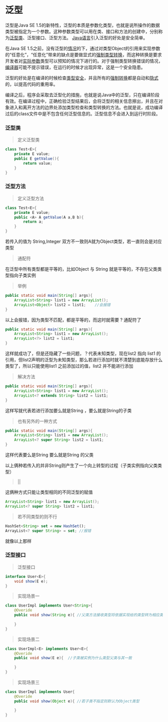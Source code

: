 # 泛型

泛型是Java SE 1.5的新特性，泛型的本质是参数化类型，也就是说所操作的数据类型被指定为一个参数。这种参数类型可以用在类、接口和方法的创建中，分别称为[泛型类](https://baike.baidu.com/item/%E6%B3%9B%E5%9E%8B%E7%B1%BB/9038353)、泛型接口、泛型方法。 [Java语言](https://baike.baidu.com/item/Java%E8%AF%AD%E8%A8%80)引入泛型的好处是安全简单。

在Java SE 1.5之前，没有泛型的[情况](https://baike.baidu.com/item/%E6%83%85%E5%86%B5/1392364)的下，通过对类型Object的引用来实现参数的“任意化”，“任意化”带来的缺点是要做显式的[强制类型转换](https://baike.baidu.com/item/%E5%BC%BA%E5%88%B6%E7%B1%BB%E5%9E%8B%E8%BD%AC%E6%8D%A2/1580197)，而这种转换是要求开发者对[实际参数](https://baike.baidu.com/item/%E5%AE%9E%E9%99%85%E5%8F%82%E6%95%B0/2231530)类型可以预知的情况下进行的。对于强制类型转换错误的情况，[编译器](https://baike.baidu.com/item/%E7%BC%96%E8%AF%91%E5%99%A8/8853067)可能不提示错误，在运行的时候才出现异常，这是一个安全隐患。

泛型的好处是在编译的时候检查[类型安全](https://baike.baidu.com/item/%E7%B1%BB%E5%9E%8B%E5%AE%89%E5%85%A8/7308285)，并且所有的[强制转换](https://baike.baidu.com/item/%E5%BC%BA%E5%88%B6%E8%BD%AC%E6%8D%A2/4463315)都是自动和[隐式](https://baike.baidu.com/item/%E9%9A%90%E5%BC%8F/957024)的，以提高代码的重用率。



编译之后，程序会采取去泛型化的措施，也就是说Java中的泛型，只在编译阶段有效。在编译过程中，正确检验泛型结果后，会将泛型的相关信息擦出，并且在对象进入和离开方法的边界处添加类型检查和类型转换的方法。也就是说，成功编译过后的class文件中是不包含任何泛型信息的。泛型信息不会进入到运行时阶段。 



### 泛型类

> 定义泛型类

```java
class Test<E>{
    private E value;
    public E getValue(){
        return value;
    }
}
```

### 泛型方法

> 定义泛型方法

```java
class Test<E>{
    private E value;
    public <A> A getValue(A a,B b){
        return a;
    }
}
```

若传入的值为 String,Integer 双方不一致则A就为Object类型，若一直则会是对应类型



> <?>	通配符

在泛型中所有类型都是平等的，比如Object 与 String 就是平等的，不存在父类类型指向子类实例

> 举例

```java
public static void main(String[] args){
    ArrayList<String> list1 = new ArrayList();
    ArrayList<Object> list2 = list1;	//会报错
}
```

以上会报错，因为类型不匹配，都是平等的，而这时就需要 ? 通配符了

```java
public static void main(String[] args){
    ArrayList<String> list1 = new ArrayList();
    ArrayList<?> list2 = list1;
}
```

这样就成功了，但是还隐藏了一些问题，？代表未知类型，现在list2 指向 list1 的引用，但list2声明的泛型为未知类型，那么若进行添加时就不清楚到底能存放什么类型了，所以只能使用list1 之前添加过的值，list2 并不能进行添加

> 解决方法

```java
public static void main(String[] args){
    ArrayList<String> list1 = new ArrayList();
    ArrayList<? extends String> list2 = list1;
}
```

这样写就代表若进行添加要么就是String ，要么就是String的子类

> 也有另外的一种方式

```java
public static void main(String[] args){
    ArrayList<String> list1 = new ArrayList();
    ArrayList<? super String> list2 = list1;
}
```

这样代表要么是String 要么就是String 的父类

以上俩种若传入的并非String则产生了一个向上转型的过程（子类实例指向父类类型）



> <? extends E>  || <? super E>

这俩种方式只能让类型相同的不同泛型的赋值

```java
ArrayList<String> list1 = new ArrayList();
ArrayList<? super String> list2 = list1;
```

> 若不同类型的则不行

```javascript
HashSet<String> set = new HashSet();
ArrayList<? super String> = set; //报错
```

就像以上那样



### 泛型接口

> 泛型接口

```java
interface User<E>{
    void show(E e);
}
```

> 实现场景一

```java
class UserImpl implements User<String>{
    @Overide
    public void show(String e){	//父类方法接收类型将依据实现给的类型转为相应类型
        
    }
}
```

> 实现场景二

```java
class UserImpl<E> implements User<E>{
    @Overide
    public void show(E e){	//子类被实例为什么类型父类与其一致
        
    }
}
```

> 实现场景三

```java
class UserImpl implements User{
    @Overide
    public void show(Object e){	//若子类不指定则默认为Object类型
        
    }
}
```

